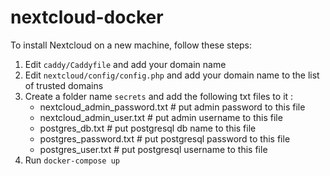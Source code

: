 # nextcloud-docker

To install Nextcloud on a new machine, follow these steps:

1. Edit `caddy/Caddyfile` and add your domain name
2. Edit `nextcloud/config/config.php` and add your domain name to the list of trusted domains
3. Create a folder name `secrets` and add the following txt files to it :
	- nextcloud_admin_password.txt # put admin password to this file
	- nextcloud_admin_user.txt # put admin username to this file
	- postgres_db.txt # put postgresql db name to this file
	- postgres_password.txt # put postgresql password to this file
	- postgres_user.txt # put postgresql username to this file
4. Run `docker-compose up`
